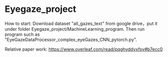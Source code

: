 # Eyegaze_project

How to start:
Download dataset "all_gazes_text" from google drive，put it under folder Eyegaze_project/MachineLearning_program. Then run program such as "EyeGazeDataProcessor_complex_eyeGazes_CNN_pytorch.py".

Relative paper work:
https://www.overleaf.com/read/pqghyddyxfsy#b7ecc0
